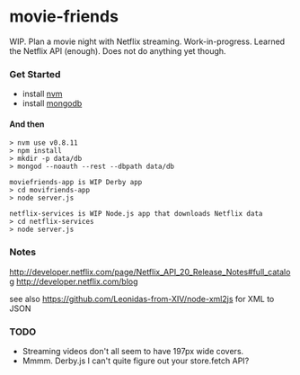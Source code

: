 movie-friends
=============

WIP. Plan a movie night with Netflix streaming. Work-in-progress. Learned the Netflix API (enough). Does not do anything yet though.

### Get Started

 * install [nvm](https://github.com/creationix/nvm)
 * install [mongodb](http://www.mongodb.org/)

#### And then

    > nvm use v0.8.11
    > npm install
    > mkdir -p data/db
    > mongod --noauth --rest --dbpath data/db
    
    moviefriends-app is WIP Derby app
    > cd movifriends-app
    > node server.js
    
    netflix-services is WIP Node.js app that downloads Netflix data
    > cd netflix-services
    > node server.js
   
### Notes

http://developer.netflix.com/page/Netflix_API_20_Release_Notes#full_catalog
http://developer.netflix.com/blog

see also https://github.com/Leonidas-from-XIV/node-xml2js for XML to JSON

### TODO

   * Streaming videos don't all seem to have 197px wide covers.
   * Mmmm. Derby.js I can't quite figure out your store.fetch API?